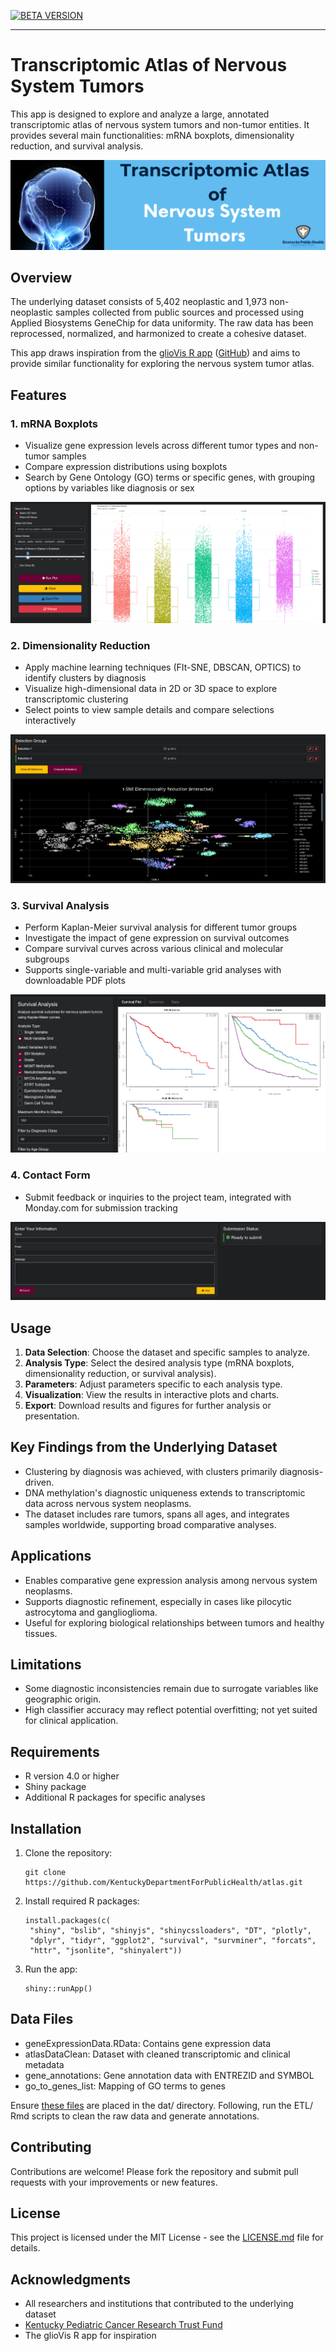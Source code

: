 [![BETA VERSION](https://img.shields.io/badge/BETA-VERSION-yellow)](# "This app is in beta. Expect frequent updates and improvements as we continue development. Some features may be under construction.")

---

# Transcriptomic Atlas of Nervous System Tumors

This app is designed to explore and analyze a large, annotated transcriptomic atlas of nervous system tumors and non-tumor entities. It provides several main functionalities: mRNA boxplots, dimensionality reduction, and survival analysis.

[![Main Banner](www/main-banner-1400x400-fullglobe.png)](https://kdph.shinyapps.io/atlas/)

## Overview

The underlying dataset consists of 5,402 neoplastic and 1,973 non-neoplastic samples collected from public sources and processed using Applied Biosystems GeneChip for data uniformity. The raw data has been reprocessed, normalized, and harmonized to create a cohesive dataset.

This app draws inspiration from the [glioVis R app](https://kdph.shinyapps.io/GlioVis/) ([GitHub](https://github.com/KentuckyDepartmentForPublicHealth/shiny_GlioVis)) and aims to provide similar functionality for exploring the nervous system tumor atlas.

## Features

### 1. mRNA Boxplots

- Visualize gene expression levels across different tumor types and non-tumor samples
- Compare expression distributions using boxplots
- Search by Gene Ontology (GO) terms or specific genes, with grouping options by variables like diagnosis or sex


<a href="https://kdph.shinyapps.io/atlas/">
  <img src="www/screenshots/mrna.png" alt="mRNA boxplots">
</a>

### 2. Dimensionality Reduction

- Apply machine learning techniques (FIt-SNE, DBSCAN, OPTICS) to identify clusters by diagnosis
- Visualize high-dimensional data in 2D or 3D space to explore transcriptomic clustering
- Select points to view sample details and compare selections interactively

<a href="https://kdph.shinyapps.io/atlas/">
  <img src="www/screenshots/tsne.png" alt="tSNE dimensionality reduction">
</a>

### 3. Survival Analysis

- Perform Kaplan-Meier survival analysis for different tumor groups
- Investigate the impact of gene expression on survival outcomes
- Compare survival curves across various clinical and molecular subgroups
- Supports single-variable and multi-variable grid analyses with downloadable PDF plots

<a href="https://kdph.shinyapps.io/atlas/">
  <img src="www/screenshots/survival.png" alt="survival analysis">
</a>

### 4. Contact Form

- Submit feedback or inquiries to the project team, integrated with Monday.com for submission tracking

<a href="https://kdph.shinyapps.io/atlas/">
  <img src="www/screenshots/monday.png" alt="Monday.com form">
</a>

## Usage

1. **Data Selection**: Choose the dataset and specific samples to analyze.
2. **Analysis Type**: Select the desired analysis type (mRNA boxplots, dimensionality reduction, or survival analysis).
3. **Parameters**: Adjust parameters specific to each analysis type.
4. **Visualization**: View the results in interactive plots and charts.
5. **Export**: Download results and figures for further analysis or presentation.

## Key Findings from the Underlying Dataset

- Clustering by diagnosis was achieved, with clusters primarily diagnosis-driven.
- DNA methylation's diagnostic uniqueness extends to transcriptomic data across nervous system neoplasms.
- The dataset includes rare tumors, spans all ages, and integrates samples worldwide, supporting broad comparative analyses.

## Applications

- Enables comparative gene expression analysis among nervous system neoplasms.
- Supports diagnostic refinement, especially in cases like pilocytic astrocytoma and ganglioglioma.
- Useful for exploring biological relationships between tumors and healthy tissues.

## Limitations

- Some diagnostic inconsistencies remain due to surrogate variables like geographic origin.
- High classifier accuracy may reflect potential overfitting; not yet suited for clinical application.

## Requirements

- R version 4.0 or higher
- Shiny package
- Additional R packages for specific analyses

## Installation

1. Clone the repository:
   ```
   git clone https://github.com/KentuckyDepartmentForPublicHealth/atlas.git
   ```

2. Install required R packages:
   ```
   install.packages(c(
    "shiny", "bslib", "shinyjs", "shinycssloaders", "DT", "plotly",
    "dplyr", "tidyr", "ggplot2", "survival", "survminer", "forcats",
    "httr", "jsonlite", "shinyalert"))
   ```

3. Run the app:
   ```
   shiny::runApp()
   ```
## Data Files

- geneExpressionData.RData: Contains gene expression data
- atlasDataClean: Dataset with cleaned transcriptomic and clinical metadata
- gene_annotations: Gene annotation data with ENTREZID and SYMBOL
- go_to_genes_list: Mapping of GO terms to genes

Ensure [these files](https://github.com/KentuckyDepartmentForPublicHealth/atlas-data) are placed in the dat/ directory. Following, run the ETL/ Rmd scripts to clean the raw data and generate annotations.

## Contributing

Contributions are welcome! Please fork the repository and submit pull requests with your improvements or new features.

## License

This project is licensed under the MIT License - see the [LICENSE.md](LICENSE.md) file for details.

## Acknowledgments

- All researchers and institutions that contributed to the underlying dataset
- [Kentucky Pediatric Cancer Research Trust Fund](https://www.chfs.ky.gov/agencies/dph/dpqi/cdpb/Pages/pcrtf.aspx)
- The glioVis R app for inspiration
